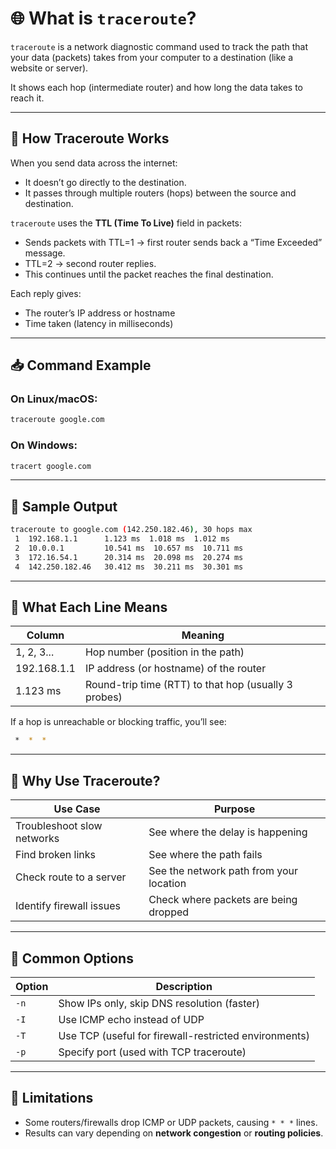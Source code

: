 # 🌐 What is `traceroute`?

`traceroute` is a network diagnostic command used to track the path that your data (packets) takes from your computer to a destination (like a website or server).

It shows each hop (intermediate router) and how long the data takes to reach it.

---

## 🧠 How Traceroute Works

When you send data across the internet:

- It doesn’t go directly to the destination.
- It passes through multiple routers (hops) between the source and destination.

`traceroute` uses the **TTL (Time To Live)** field in packets:

- Sends packets with TTL=1 → first router sends back a “Time Exceeded” message.
- TTL=2 → second router replies.
- This continues until the packet reaches the final destination.

Each reply gives:
- The router’s IP address or hostname
- Time taken (latency in milliseconds)

---

## 📥 Command Example

### On Linux/macOS:
```bash
traceroute google.com
```

### On Windows:
```cmd
tracert google.com
```

---

## 📄 Sample Output

```bash
traceroute to google.com (142.250.182.46), 30 hops max
 1  192.168.1.1      1.123 ms  1.018 ms  1.012 ms
 2  10.0.0.1         10.541 ms  10.657 ms  10.711 ms
 3  172.16.54.1      20.314 ms  20.098 ms  20.274 ms
 4  142.250.182.46   30.412 ms  30.211 ms  30.301 ms
```

---

## 🧾 What Each Line Means

| Column          | Meaning                                      |
|-----------------|----------------------------------------------|
| 1, 2, 3...       | Hop number (position in the path)            |
| 192.168.1.1      | IP address (or hostname) of the router       |
| 1.123 ms         | Round-trip time (RTT) to that hop (usually 3 probes) |

If a hop is unreachable or blocking traffic, you’ll see:
```bash
 *  *  *
```

---

## 🎯 Why Use Traceroute?

| Use Case                 | Purpose                                 |
|--------------------------|-----------------------------------------|
| Troubleshoot slow networks | See where the delay is happening      |
| Find broken links         | See where the path fails               |
| Check route to a server   | See the network path from your location |
| Identify firewall issues  | Check where packets are being dropped  |

---

## 🔧 Common Options

| Option | Description                                               |
|--------|-----------------------------------------------------------|
| `-n`   | Show IPs only, skip DNS resolution (faster)               |
| `-I`   | Use ICMP echo instead of UDP                              |
| `-T`   | Use TCP (useful for firewall-restricted environments)     |
| `-p`   | Specify port (used with TCP traceroute)                   |

---

## 🚧 Limitations

- Some routers/firewalls drop ICMP or UDP packets, causing `* * *` lines.
- Results can vary depending on **network congestion** or **routing policies**.
